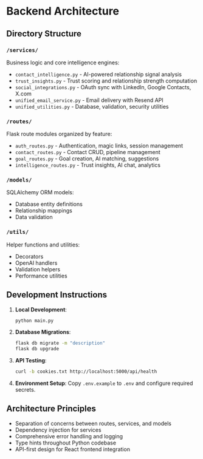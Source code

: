 # Backend Architecture

## Directory Structure

### `/services/`
Business logic and core intelligence engines:
- `contact_intelligence.py` - AI-powered relationship signal analysis
- `trust_insights.py` - Trust scoring and relationship strength computation
- `social_integrations.py` - OAuth sync with LinkedIn, Google Contacts, X.com
- `unified_email_service.py` - Email delivery with Resend API
- `unified_utilities.py` - Database, validation, security utilities

### `/routes/`
Flask route modules organized by feature:
- `auth_routes.py` - Authentication, magic links, session management
- `contact_routes.py` - Contact CRUD, pipeline management
- `goal_routes.py` - Goal creation, AI matching, suggestions
- `intelligence_routes.py` - Trust insights, AI chat, analytics

### `/models/`
SQLAlchemy ORM models:
- Database entity definitions
- Relationship mappings
- Data validation

### `/utils/`
Helper functions and utilities:
- Decorators
- OpenAI handlers
- Validation helpers
- Performance utilities

## Development Instructions

1. **Local Development**: 
   ```bash
   python main.py
   ```

2. **Database Migrations**:
   ```bash
   flask db migrate -m "description"
   flask db upgrade
   ```

3. **API Testing**:
   ```bash
   curl -b cookies.txt http://localhost:5000/api/health
   ```

4. **Environment Setup**:
   Copy `.env.example` to `.env` and configure required secrets.

## Architecture Principles

- Separation of concerns between routes, services, and models
- Dependency injection for services
- Comprehensive error handling and logging
- Type hints throughout Python codebase
- API-first design for React frontend integration